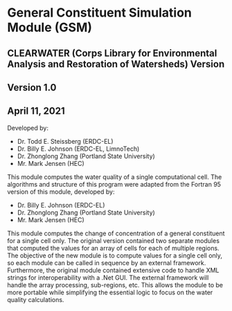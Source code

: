 # General Constituent Simulation Module (GSM)

## CLEARWATER (Corps Library for Environmental Analysis and Restoration of Watersheds) Version
## Version 1.0
## April 11, 2021

Developed by:
* Dr. Todd E. Steissberg (ERDC-EL)
* Dr. Billy E. Johnson (ERDC-EL, LimnoTech)
* Dr. Zhonglong Zhang (Portland State University)
* Mr. Mark Jensen (HEC)

This module computes the water quality of a single computational cell. The algorithms 
and structure of this program were adapted from the Fortran 95 version of this module, 
developed by:
* Dr. Billy E. Johnson (ERDC-EL)
* Dr. Zhonglong Zhang (Portland State University)
* Mr. Mark Jensen (HEC)

This module computes the change of concentration of a general constituent for a single cell only. The original version contained two separate modules that computed the values for an array of cells for each of multiple regions. The objective of the new module is to compute values for a single cell only, so each module can be called in sequence by an external framework. Furthermore, the original module contained extensive code to handle XML strings for interoperability with a .Net GUI. The external framework will handle the array processing, sub-regions, etc. This allows the module to be more portable while simplifying the essential logic to focus on the water quality calculations.
